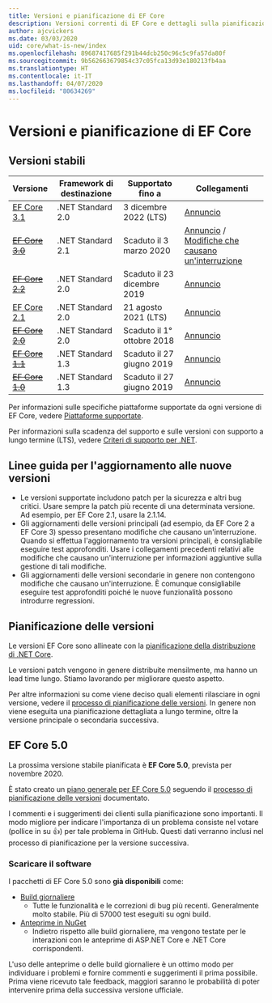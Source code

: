 ```yaml
---
title: Versioni e pianificazione di EF Core
description: Versioni correnti di EF Core e dettagli sulla pianificazione per le versioni future
author: ajcvickers
ms.date: 03/03/2020
uid: core/what-is-new/index
ms.openlocfilehash: 89687417685f291b44dcb250c96c5c9fa57da80f
ms.sourcegitcommit: 9b562663679854c37c05fca13d93e180213fb4aa
ms.translationtype: HT
ms.contentlocale: it-IT
ms.lasthandoff: 04/07/2020
ms.locfileid: "80634269"
---
```

# <a name="ef-core-releases-and-planning"></a>Versioni e pianificazione di EF Core

## <a name="stable-releases"></a>Versioni stabili

| Versione | Framework di destinazione | Supportato fino a | Collegamenti
|:--------|------------------|-----------------|------
| [EF Core 3.1](https://www.nuget.org/packages/Microsoft.EntityFrameworkCore/3.1.3) | .NET Standard 2.0 | 3 dicembre 2022 (LTS) | [Annuncio](https://devblogs.microsoft.com/dotnet/announcing-entity-framework-core-3-1-and-entity-framework-6-4/)
| ~~[EF Core 3.0](https://www.nuget.org/packages/Microsoft.EntityFrameworkCore/3.0.3)~~ | .NET Standard 2.1 | Scaduto il 3 marzo 2020 | [Annuncio](https://devblogs.microsoft.com/dotnet/announcing-ef-core-3-0-and-ef-6-3-general-availability/) / [Modifiche che causano un'interruzione](ef-core-3.0/breaking-changes.md)
| ~~[EF Core 2.2](https://www.nuget.org/packages/Microsoft.EntityFrameworkCore/2.2.6)~~ | .NET Standard 2.0 | Scaduto il 23 dicembre 2019 | [Annuncio](https://devblogs.microsoft.com/dotnet/announcing-entity-framework-core-2-2/)
| [EF Core 2.1](https://www.nuget.org/packages/Microsoft.EntityFrameworkCore/2.1.14) | .NET Standard 2.0 | 21 agosto 2021 (LTS) | [Annuncio](https://devblogs.microsoft.com/dotnet/announcing-entity-framework-core-2-1/)
| ~~[EF Core 2.0](https://www.nuget.org/packages/Microsoft.EntityFrameworkCore/2.0.3)~~ | .NET Standard 2.0 | Scaduto il 1° ottobre 2018 | [Annuncio](https://devblogs.microsoft.com/dotnet/announcing-entity-framework-core-2-0/)
| ~~[EF Core 1.1](https://www.nuget.org/packages/Microsoft.EntityFrameworkCore/1.1.6)~~ | .NET Standard 1.3 | Scaduto il 27 giugno 2019 | [Annuncio](https://devblogs.microsoft.com/dotnet/announcing-entity-framework-core-1-1/)
| ~~[EF Core 1.0](https://www.nuget.org/packages/Microsoft.EntityFrameworkCore/1.0.6)~~ | .NET Standard 1.3 | Scaduto il 27 giugno 2019 | [Annuncio](https://devblogs.microsoft.com/dotnet/entity-framework-core-1-0-0-available/)

Per informazioni sulle specifiche piattaforme supportate da ogni versione di EF Core, vedere [Piattaforme supportate](../platforms/index.md).

Per informazioni sulla scadenza del supporto e sulle versioni con supporto a lungo termine (LTS), vedere [Criteri di supporto per .NET](https://dotnet.microsoft.com/platform/support/policy/dotnet-core).

## <a name="guidance-on-updating-to-new-releases"></a>Linee guida per l'aggiornamento alle nuove versioni

* Le versioni supportate includono patch per la sicurezza e altri bug critici. Usare sempre la patch più recente di una determinata versione. Ad esempio, per EF Core 2.1, usare la 2.1.14.
* Gli aggiornamenti delle versioni principali (ad esempio, da EF Core 2 a EF Core 3) spesso presentano modifiche che causano un'interruzione. Quando si effettua l'aggiornamento tra versioni principali, è consigliabile eseguire test approfonditi. Usare i collegamenti precedenti relativi alle modifiche che causano un'interruzione per informazioni aggiuntive sulla gestione di tali modifiche.
* Gli aggiornamenti delle versioni secondarie in genere non contengono modifiche che causano un'interruzione. È comunque consigliabile eseguire test approfonditi poiché le nuove funzionalità possono introdurre regressioni.

## <a name="release-planning-and-schedules"></a>Pianificazione delle versioni

Le versioni EF Core sono allineate con la [pianificazione della distribuzione di .NET Core](https://github.com/dotnet/core/blob/master/roadmap.md).

Le versioni patch vengono in genere distribuite mensilmente, ma hanno un lead time lungo.
Stiamo lavorando per migliorare questo aspetto.

Per altre informazioni su come viene deciso quali elementi rilasciare in ogni versione, vedere il [processo di pianificazione delle versioni](release-planning.md).
In genere non viene eseguita una pianificazione dettagliata a lungo termine, oltre la versione principale o secondaria successiva.

## <a name="ef-core-50"></a>EF Core 5.0

La prossima versione stabile pianificata è **EF Core 5.0**, prevista per novembre 2020.

È stato creato un [piano generale per EF Core 5.0](ef-core-5.0/plan.md) seguendo il [processo di pianificazione delle versioni](release-planning.md) documentato.

I commenti e i suggerimenti dei clienti sulla pianificazione sono importanti.
Il modo migliore per indicare l'importanza di un problema consiste nel votare (pollice in su 👍) per tale problema in GitHub.
Questi dati verranno inclusi nel processo di pianificazione per la versione successiva.

### <a name="get-it-now"></a>Scaricare il software

I pacchetti di EF Core 5.0 sono **già disponibili** come:

* [Build giornaliere](https://github.com/dotnet/aspnetcore/blob/master/docs/DailyBuilds.md)
  * Tutte le funzionalità e le correzioni di bug più recenti. Generalmente molto stabile. Più di 57000 test eseguiti su ogni build.
* [Anteprime in NuGet](https://www.nuget.org/packages/Microsoft.EntityFrameworkCore)
  * Indietro rispetto alle build giornaliere, ma vengono testate per le interazioni con le anteprime di ASP.NET Core e .NET Core corrispondenti.

L'uso delle anteprime o delle build giornaliere è un ottimo modo per individuare i problemi e fornire commenti e suggerimenti il prima possibile.
Prima viene ricevuto tale feedback, maggiori saranno le probabilità di poter intervenire prima della successiva versione ufficiale.
